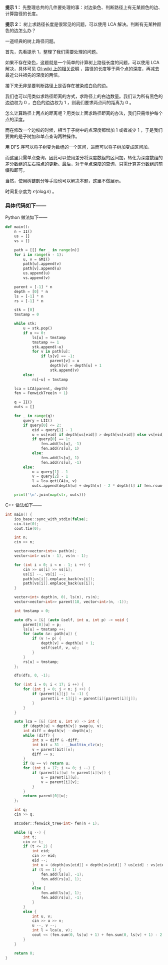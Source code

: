 **提示 1：** 先整理总共的几件要处理的事：对边染色、判断路径上有无某颜色的边、计算路径的长度。

**提示 2：** 树上求路径长度是很常见的问题，可以使用 LCA 解决。判断有无某种颜色的边怎么办？

一道经典的树上路径问题。

首先，先看提示 1，整理了我们需要处理的问题。

如果不存在染色，这题就是一个简单的计算树上路径长度的问题，可以使用 LCA 解决，具体可见 [OI-wiki 上的相关说明](https://oi-wiki.org/graph/lca/) ，路径的长度等于两个点的深度，再减去最近公共祖先的深度的两倍。

接下来无非是要判断路径上是否存在被染成白色的边。

我们也可以用类似求路径距离的方式，求路径上的白边数量。我们认为所有黑色的边边权为 $0$ ，白色的边边权为 $1$ ，则我们要求两点间的距离为 $0$ 。

怎么计算路径上两点的距离呢？用类似上面求路径距离的办法，我们只需维护每个点的深度。

而在修改一个边权的时候，相当于子树中的点深度都增加 $1$ 或者减少 $1$ ，于是我们要做的是子树加和单点查询两种操作。

用 DFS 序可以将子树变为数组的一个区间，进而可以将子树加变成区间加。

而这里只需单点查询，因此可以使用差分将深度数组的区间加，转化为深度数组的差分数组的左右端点的更新。最后，对于单点深度的查询，只需计算差分数组的前缀和即可。

当然，使用树链剖分等手段也可以解决本题，这里不做展示。

时间复杂度为 $\mathcal{O}(n\log n)$ 。

### 具体代码如下——

Python 做法如下——

```Python []
def main():
    n = II()
    us = []
    vs = []

    path = [[] for _ in range(n)]
    for i in range(n - 1):
        u, v = GMI()
        path[u].append(v)
        path[v].append(u)
        us.append(u)
        vs.append(v)

    parent = [-1] * n
    depth = [0] * n
    ls = [-1] * n
    rs = [-1] * n

    stk = [0]
    tmstamp = 0

    while stk:
        u = stk.pop()
        if u >= 0:
            ls[u] = tmstamp
            tmstamp += 1
            stk.append(~u)
            for v in path[u]:
                if ls[v] == -1:
                    parent[v] = u
                    depth[v] = depth[u] + 1
                    stk.append(v)
        else:
            rs[~u] = tmstamp

    lca = LCA(parent, depth)
    fen = FenwickTree(n + 1)

    q = II()
    outs = []

    for _ in range(q):
        query = LII()
        if query[0] <= 2:
            eid = query[1] - 1
            u = us[eid] if depth[us[eid]] > depth[vs[eid]] else vs[eid]
            if query[0] == 1:
                fen.add(ls[u], -1)
                fen.add(rs[u], 1)
            else:
                fen.add(ls[u], 1)
                fen.add(rs[u], -1)
        else:
            u = query[1] - 1
            v = query[2] - 1
            l = lca.getLCA(u, v)
            outs.append(depth[u] + depth[v] - 2 * depth[l] if fen.rsum(0, ls[u]) + fen.rsum(0, ls[v]) - fen.rsum(0, ls[l]) * 2 == 0 else -1)

    print('\n'.join(map(str, outs)))
```

C++ 做法如下——

```cpp []
int main() {
    ios_base::sync_with_stdio(false);
    cin.tie(0);
    cout.tie(0);

    int n;
    cin >> n;

    vector<vector<int>> path(n);
    vector<int> us(n - 1), vs(n - 1);

    for (int i = 0; i < n - 1; i ++) {
        cin >> us[i] >> vs[i];
        us[i] --, vs[i] --;
        path[us[i]].emplace_back(vs[i]);
        path[vs[i]].emplace_back(us[i]);
    }

    vector<int> depth(n, 0), ls(n), rs(n);
    vector<vector<int>> parent(18, vector<int>(n, -1));

    int tmstamp = 0;

    auto dfs = [&] (auto &self, int u, int p) -> void {
        parent[0][u] = p;
        ls[u] = tmstamp ++;
        for (auto &v: path[u]) {
            if (v != p) {
                depth[v] = depth[u] + 1;
                self(self, v, u);
            }
        }
        rs[u] = tmstamp;
    };

    dfs(dfs, 0, -1);

    for (int i = 0; i < 17; i ++) {
        for (int j = 0; j < n; j ++) {
            if (parent[i][j] != -1) {
                parent[i + 1][j] = parent[i][parent[i][j]];
            }
        }
    }

    auto lca = [&] (int u, int v) -> int {
        if (depth[u] > depth[v]) swap(u, v);
        int diff = depth[v] - depth[u];
        while (diff) {
            int x = diff & -diff;
            int bit = 31 - __builtin_clz(x);
            v = parent[bit][v];
            diff -= x;
        }
        if (u == v) return u;
        for (int i = 17; i >= 0; i --) {
            if (parent[i][u] != parent[i][v]) {
                u = parent[i][u];
                v = parent[i][v];
            }
        }
        return parent[0][u];
    };

    int q;
    cin >> q;

    atcoder::fenwick_tree<int> fen(n + 1);

    while (q --) {
        int t;
        cin >> t;
        if (t <= 2) {
            int eid;
            cin >> eid;
            eid --;
            int u = (depth[us[eid]] > depth[vs[eid]] ? us[eid] : vs[eid]);
            if (t == 1) {
                fen.add(ls[u], -1);
                fen.add(rs[u], 1);
            }
            else {
                fen.add(ls[u], 1);
                fen.add(rs[u], -1);
            }
        }
        else {
            int u, v;
            cin >> u >> v;
            u --, v --;
            int l = lca(u, v);
            cout << (fen.sum(0, ls[u] + 1) + fen.sum(0, ls[v] + 1) - 2 * fen.sum(0, ls[l] + 1) == 0 ? depth[u] + depth[v] - 2 * depth[l] : -1) << '\n';
        }
    }

    return 0;
}
```

